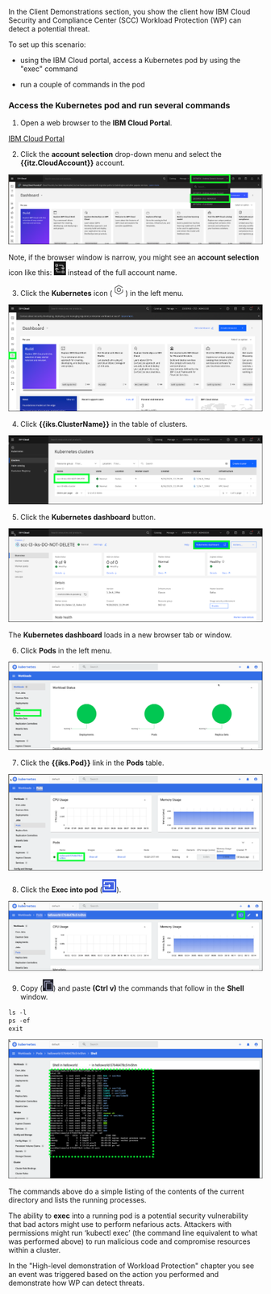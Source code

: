 In the Client Demonstrations section, you show the client how IBM Cloud Security and Compliance Center (SCC) Workload Protection (WP) can detect a potential threat. 

To set up this scenario:

  - using the IBM Cloud portal, access a Kubernetes pod by using the "exec" command
  
  - run a couple of commands in the pod
  
### Access the Kubernetes pod and run several commands
  
1. Open a web browser to the **IBM Cloud Portal**.

<a href="https://cloud.ibm.com" target="_blank">IBM Cloud Portal</a>

2. Click the **account selection** drop-down menu and select the **{{itz.CloudAccount}}** account.

![](../env/_attachments/switchAccount.png)

Note, if the browser window is narrow, you might see an **account selection** icon like this: ![](../env/_attachments/switchAccountIcon.png) instead of the full account name.

3. Click the **Kubernetes** icon (![](_attachments/kubernetesIcon.png)) in the left menu.

![](../env/_attachments/kubernetes.png)

4. Click **{{iks.ClusterName}}** in the table of clusters.

![](../env/_attachments/iksClusters.png)

5. Click the **Kubernetes dashboard** button.

![](../env/_attachments/iksClusterOverview.png)

The **Kubernetes dashboard** loads in a new browser tab or window.

6. Click **Pods** in the left menu.

![](../env/_attachments/iksClusterDashboard.png)

7. Click the **{{iks.Pod}}** link in the **Pods** table.

![](../env/_attachments/iksClusterDashboardPods.png)

8. Click the **Exec into pod** (![](_attachments/execIntoPodIcon.png)).

![](../env/_attachments/iksClusterDashboardPod.png)

9. Copy (![](_attachments/copyAndPasteIcon.png)) and paste **(Ctrl v)** the commands that follow in the **Shell** window.

```
ls -l
ps -ef
exit

```

![](../env/_attachments/iksClusterDashboardPodExec.png)

The commands above do a simple listing of the contents of the current directory and lists the running processes. 

The ability to **exec** into a running pod is a potential security vulnerability that bad actors might use to perform nefarious acts. Attackers with permissions might run ‘kubectl exec’ (the command line equivalent to what was performed above) to run malicious code and compromise resources within a cluster.

In the "High-level demonstration of Workload Protection" chapter you see an event was triggered based on the action you performed and demonstrate how WP can detect threats.